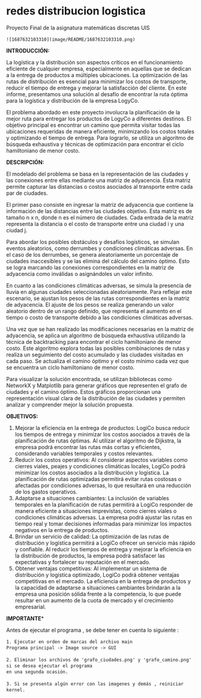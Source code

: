 # redes distribucion logistica

Proyecto Final de la asignatura matemáticas discretas UIS

    ![1687632103310](image/README/1687632103310.png)

**INTRODUCCIÓN:**

La logística y la distribución son aspectos críticos en el funcionamiento eficiente de cualquier empresa, especialmente en aquellas que se dedican a la entrega de productos a múltiples ubicaciones. La optimización de las rutas de distribución es esencial para minimizar los costos de transporte, reducir el tiempo de entrega y mejorar la satisfacción del cliente. En este informe, presentamos una solución al desafío de encontrar la ruta óptima para la logística y distribución de la empresa LogyCo.

El problema abordado en este proyecto involucra la planificación de la mejor ruta para entregar los productos de LogyCo a diferentes destinos. El objetivo principal es encontrar un camino que permita visitar todas las ubicaciones requeridas de manera eficiente, minimizando los costos totales y optimizando el tiempo de entrega. Para lograrlo, se utiliza un algoritmo de búsqueda exhaustiva y técnicas de optimización para encontrar el ciclo hamiltoniano de menor costo.

**DESCRIPCIÓN:**

El modelado del problema se basa en la representación de las ciudades y las conexiones entre ellas mediante una matriz de adyacencia. Esta matriz permite capturar las distancias o costos asociados al transporte entre cada par de ciudades.

El primer paso consiste en ingresar la matriz de adyacencia que contiene la información de las distancias entre las ciudades objetivo. Esta matriz es de tamaño n x n, donde n es el número de ciudades. Cada entrada de la matriz representa la distancia o el costo de transporte entre una ciudad i y una ciudad j.

Para abordar los posibles obstáculos y desafíos logísticos, se simulan eventos aleatorios, como derrumbes y condiciones climáticas adversas. En el caso de los derrumbes, se genera aleatoriamente un porcentaje de ciudades inaccesibles y se las elimina del cálculo del camino óptimo. Esto se logra marcando las conexiones correspondientes en la matriz de adyacencia como inválidas o asignándoles un valor infinito.

En cuanto a las condiciones climáticas adversas, se simula la presencia de lluvia en algunas ciudades seleccionadas aleatoriamente. Para reflejar este escenario, se ajustan los pesos de las rutas correspondientes en la matriz de adyacencia. El ajuste de los pesos se realiza generando un valor aleatorio dentro de un rango definido, que representa el aumento en el tiempo o costo de transporte debido a las condiciones climáticas adversas.

Una vez que se han realizado las modificaciones necesarias en la matriz de adyacencia, se aplica un algoritmo de búsqueda exhaustiva utilizando la técnica de backtracking para encontrar el ciclo hamiltoniano de menor costo. Este algoritmo explora todas las posibles combinaciones de rutas y realiza un seguimiento del costo acumulado y las ciudades visitadas en cada paso. Se actualiza el camino óptimo y el costo mínimo cada vez que se encuentra un ciclo hamiltoniano de menor costo.

Para visualizar la solución encontrada, se utilizan bibliotecas como NetworkX y Matplotlib para generar gráficos que representen el grafo de ciudades y el camino óptimo. Estos gráficos proporcionan una representación visual clara de la distribución de las ciudades y permiten analizar y comprender mejor la solución propuesta.


**OBJETIVOS:**

1. Mejorar la eficiencia en la entrega de productos: LogiCo busca reducir los tiempos de entrega y minimizar los costos asociados a través de la planificación de rutas óptimas. Al utilizar el algoritmo de Dijkstra, la empresa podrá encontrar las rutas más cortas y eficientes, considerando variables temporales y costos relevantes.
2. Reducir los costos operativos: Al considerar aspectos variables como cierres viales, peajes y condiciones climáticas locales, LogiCo podrá minimizar los costos asociados a la distribución y logística. La planificación de rutas optimizadas permitirá evitar rutas costosas o afectadas por condiciones adversas, lo que resultará en una reducción de los gastos operativos.
3. Adaptarse a situaciones cambiantes: La inclusión de variables temporales en la planificación de rutas permitirá a LogiCo responder de manera eficiente a situaciones imprevistas, como cierres viales o condiciones climáticas adversas. La empresa podrá ajustar las rutas en tiempo real y tomar decisiones informadas para minimizar los impactos negativos en la entrega de productos.
4. Brindar un servicio de calidad: La optimización de las rutas de distribución y logística permitirá a LogiCo ofrecer un servicio más rápido y confiable. Al reducir los tiempos de entrega y mejorar la eficiencia en la distribución de productos, la empresa podrá satisfacer las expectativas y fortalecer su reputación en el mercado.
5. Obtener ventajas competitivas: Al implementar un sistema de distribución y logística optimizado, LogiCo podrá obtener ventajas competitivas en el mercado. La eficiencia en la entrega de productos y la capacidad de adaptarse a situaciones cambiantes brindarán a la empresa una posición sólida frente a la competencia, lo que puede resultar en un aumento de la cuota de mercado y el crecimiento empresarial.

**IMPORTANTE***

Antes de ejecutar el programa , se debe tener en cuenta lo siguiente :

    1. Ejecutar en orden de marcas del archivo main
    Programa principal -> Image source -> GUI

    2. Eliminar los archivos de 'grafo_ciudades.png' y 'grafo_camino.png' si se desea ejecutar el programa
    en una segunda ocasión.

    3. Si se presenta algún error con las imagenes y demás , reiniciar kernel.

